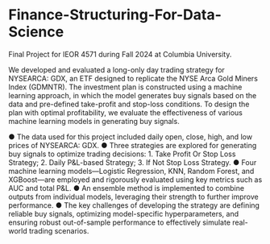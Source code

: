 # Finance-Structuring-For-Data-Science

Final Project for IEOR 4571 during Fall 2024 at Columbia University.

We developed and evaluated a long-only day trading strategy for NYSEARCA: GDX, an ETF designed to replicate the NYSE Arca Gold Miners Index (GDMNTR). The investment plan is constructed using a machine learning approach, in which the model generates buy signals based on the data and pre-defined take-profit and stop-loss conditions. To design the plan with optimal profitability, we evaluate the effectiveness of various machine learning models in generating buy signals.

● The data used for this project included daily open, close, high, and low prices of NYSEARCA: GDX.
● Three strategies are explored for generating buy signals to optimize trading decisions: 1. Take Profit Or Stop Loss Strategy; 2. Daily P&L-based Strategy; 3. If Not Stop Loss Strategy.
● Four machine learning models—Logistic Regression, KNN, Random Forest, and XGBoost—are employed and rigorously evaluated using key metrics such as AUC and total P&L.
● An ensemble method is implemented to combine outputs from individual models, leveraging their strength to further improve performance.
● The key challenges of developing the strategy are defining reliable buy signals, optimizing model-specific hyperparameters, and ensuring robust out-of-sample performance to effectively simulate real-world trading scenarios.
